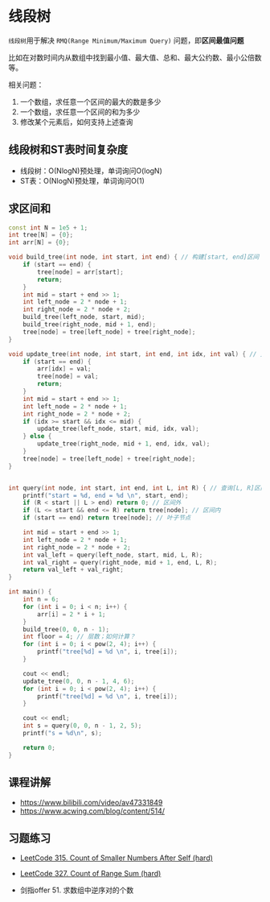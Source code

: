 # 线段树

`线段树`用于解决 `RMQ(Range Minimum/Maximum Query)` 问题，即**区间最值问题**

比如在对数时间内从数组中找到最小值、最大值、总和、最大公约数、最小公倍数等。

相关问题：

1. 一个数组，求任意一个区间的最大的数是多少
2. 一个数组，求任意一个区间的和为多少
3. 修改某个元素后，如何支持上述查询

## 线段树和ST表时间复杂度

- 线段树：O(NlogN)预处理，单词询问O(logN)
- ST表：O(NlogN)预处理，单词询问O(1)

## 求区间和

```cpp
const int N = 1e5 + 1;
int tree[N] = {0};
int arr[N] = {0};

void build_tree(int node, int start, int end) { // 构建[start, end]区间
    if (start == end) {
        tree[node] = arr[start];
        return;
    }
    int mid = start + end >> 1;
    int left_node = 2 * node + 1;
    int right_node = 2 * node + 2;
    build_tree(left_node, start, mid);
    build_tree(right_node, mid + 1, end);
    tree[node] = tree[left_node] + tree[right_node];
}

void update_tree(int node, int start, int end, int idx, int val) { // 更新 idx 的值
    if (start == end) {
        arr[idx] = val;
        tree[node] = val;
        return;
    }
    int mid = start + end >> 1;
    int left_node = 2 * node + 1;
    int right_node = 2 * node + 2;
    if (idx >= start && idx <= mid) {
        update_tree(left_node, start, mid, idx, val);
    } else {
        update_tree(right_node, mid + 1, end, idx, val);
    }
    tree[node] = tree[left_node] + tree[right_node];
}


int query(int node, int start, int end, int L, int R) { // 查询[L, R]区间
    printf("start = %d, end = %d \n", start, end);
    if (R < start || L > end) return 0; // 区间外
    if (L <= start && end <= R) return tree[node]; // 区间内
    if (start == end) return tree[node]; // 叶子节点

    int mid = start + end >> 1;
    int left_node = 2 * node + 1;
    int right_node = 2 * node + 2;
    int val_left = query(left_node, start, mid, L, R);
    int val_right = query(right_node, mid + 1, end, L, R);
    return val_left + val_right;
}

int main() {
    int n = 6;
    for (int i = 0; i < n; i++) {
        arr[i] = 2 * i + 1;
    }
    build_tree(0, 0, n - 1);
    int floor = 4; // 层数；如何计算？
    for (int i = 0; i < pow(2, 4); i++) {
        printf("tree[%d] = %d \n", i, tree[i]);
    }

    cout << endl;
    update_tree(0, 0, n - 1, 4, 6);
    for (int i = 0; i < pow(2, 4); i++) {
        printf("tree[%d] = %d \n", i, tree[i]);
    }

    cout << endl;
    int s = query(0, 0, n - 1, 2, 5);
    printf("s = %d\n", s);

    return 0;
}
```

## 课程讲解

- https://www.bilibili.com/video/av47331849
- https://www.acwing.com/blog/content/514/

## 习题练习

- [LeetCode 315. Count of Smaller Numbers After Self (hard)](./problems/301-400/315.count-of-smaller-numbers-after-self.md)

- [LeetCode 327. Count of Range Sum (hard)](./problems/301-400/327.count-of-range-sum.md)

- 剑指offer 51. 求数组中逆序对的个数
